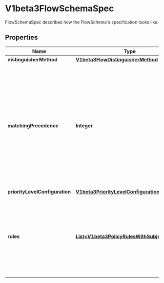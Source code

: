 

# V1beta3FlowSchemaSpec

FlowSchemaSpec describes how the FlowSchema's specification looks like.
## Properties

Name | Type | Description | Notes
------------ | ------------- | ------------- | -------------
**distinguisherMethod** | [**V1beta3FlowDistinguisherMethod**](V1beta3FlowDistinguisherMethod.md) |  |  [optional]
**matchingPrecedence** | **Integer** | &#x60;matchingPrecedence&#x60; is used to choose among the FlowSchemas that match a given request. The chosen FlowSchema is among those with the numerically lowest (which we take to be logically highest) MatchingPrecedence.  Each MatchingPrecedence value must be ranged in [1,10000]. Note that if the precedence is not specified, it will be set to 1000 as default. |  [optional]
**priorityLevelConfiguration** | [**V1beta3PriorityLevelConfigurationReference**](V1beta3PriorityLevelConfigurationReference.md) |  | 
**rules** | [**List&lt;V1beta3PolicyRulesWithSubjects&gt;**](V1beta3PolicyRulesWithSubjects.md) | &#x60;rules&#x60; describes which requests will match this flow schema. This FlowSchema matches a request if and only if at least one member of rules matches the request. if it is an empty slice, there will be no requests matching the FlowSchema. |  [optional]



